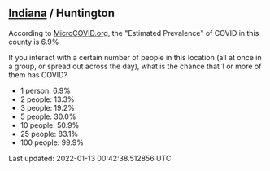 
## [Indiana](/united-states/indiana) / Huntington

According to [MicroCOVID.org](http://microcovid.org),
the "Estimated Prevalence" of COVID in this county is 6.9%

If you interact with a certain number of people in this location
(all at once in a group, or spread out across the day), what is the chance that
1 or more of them has COVID?

- 1 person: 6.9%
- 2 people: 13.3%
- 3 people: 19.2%
- 5 people: 30.0%
- 10 people: 50.9%
- 25 people: 83.1%
- 100 people: 99.9%

Last updated: 2022-01-13 00:42:38.512856 UTC
